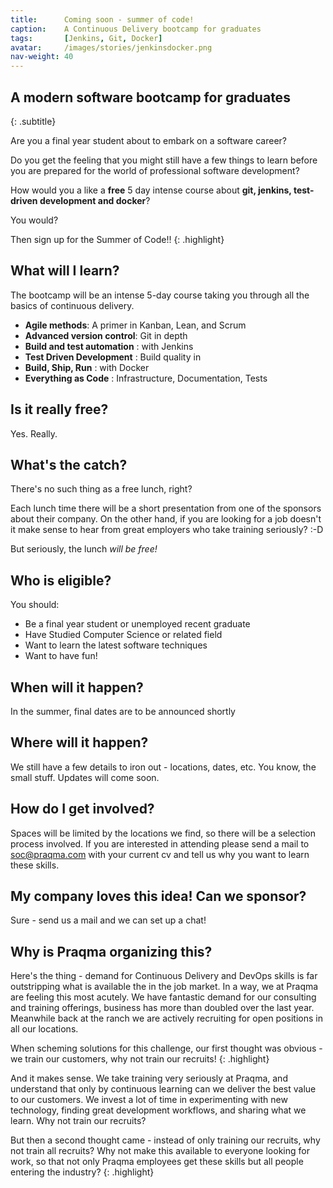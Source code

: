 ```yaml
---
title:      Coming soon - summer of code!
caption:    A Continuous Delivery bootcamp for graduates
tags:       [Jenkins, Git, Docker]
avatar:     /images/stories/jenkinsdocker.png
nav-weight: 40
---
```


## A modern software bootcamp for graduates
{: .subtitle}

Are you a final year student about to embark on a software career?  

Do you get the feeling that you might still have a few things to learn before you are prepared for the world of professional software development?

How would you a like a **free**  5 day intense course about **git, jenkins, test-driven development and docker**?  
<!--break-->

You would?  

Then sign up for the Summer of Code!!
{: .highlight}



## What will I learn?

The bootcamp will be an intense 5-day course taking you through all the basics of continuous delivery.

<ul class="checkmark">
 <li><strong>Agile methods</strong>:  A primer in Kanban, Lean, and Scrum</li>
 <li><strong>Advanced version control</strong>:  Git in depth</li>
 <li><strong>Build and test automation</strong> : with Jenkins</li>
 <li><strong>Test Driven Development</strong> : Build quality in</li>
 <li><strong>Build, Ship, Run</strong> : with Docker</li>
 <li><strong>Everything as Code</strong> : Infrastructure, Documentation, Tests</li>
</ul>

## Is it really free?

Yes. Really.

## What's the catch?

There's no such thing as a free lunch, right?

Each lunch time there will be a short presentation from one of the sponsors about their company.  On the other hand, if you are looking for a job doesn't it make sense to hear from great employers who take training seriously? :-D  

But seriously, the lunch *will be free!*

## Who is eligible?

You should:
<ul class="checkmark">
 <li>Be a final year student or unemployed recent graduate</li>
 <li>Have Studied Computer Science or related field</li>
 <li>Want to learn the latest software techniques</li>
 <li>Want to have fun!</li>
</ul>

## When will it happen?

In the summer, final dates are to be announced shortly

## Where will it happen?

We still have a few details to iron out - locations, dates, etc.  You know, the small stuff.  Updates will come soon.

## How do I get involved?

Spaces will be limited by the locations we find, so there will be a selection process involved.  If you are interested in attending please send a mail to soc@praqma.com with your current cv and tell us why you want to learn these skills.

## My company loves this idea! Can we sponsor?

Sure - send us a mail and we can set up a chat!

## Why is Praqma organizing this?

Here's the thing - demand for Continuous Delivery and DevOps skills is far outstripping what is available the in the job market.  In a way, we at Praqma are feeling this most acutely.  We have fantastic demand for our consulting and training offerings, business has more than doubled over the last year.  Meanwhile back at the ranch we are actively recruiting for open positions in all our locations.

When scheming solutions for this challenge, our first thought was obvious - we train our customers, why not train our recruits!
{: .highlight}

And it makes sense.  We take training very seriously at Praqma, and understand that only by continuous learning can we deliver the best value to our customers.  We invest a lot of time in experimenting with new technology, finding great development workflows, and sharing what we learn.  Why not train our recruits?

But then a second thought came - instead of only training our recruits, why not train all recruits?  Why not make this available to everyone looking for work, so that not only Praqma employees get these skills but all people entering the industry?
{: .highlight}
